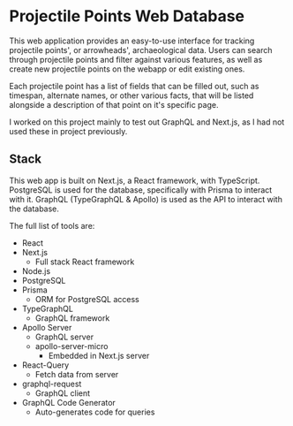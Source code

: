 # Projectile Points Web Database

This web application provides an easy-to-use interface for tracking projectile points', or arrowheads', archaeological data. Users can search through projectile points and filter against various features, as well as create new projectile points on the webapp or edit existing ones.

Each projectile point has a list of fields that can be filled out, such as timespan, alternate names, or other various facts, that will be listed alongside a description of that point on it's specific page.

I worked on this project mainly to test out GraphQL and Next.js, as I had not used these in project previously.

## Stack

This web app is built on Next.js, a React framework, with TypeScript. PostgreSQL is used for the database, specifically with Prisma to interact with it. GraphQL (TypeGraphQL & Apollo) is used as the API to interact with the database.

The full list of tools are:

- React
- Next.js
  - Full stack React framework
- Node.js
- PostgreSQL
- Prisma
  - ORM for PostgreSQL access
- TypeGraphQL
  - GraphQL framework
- Apollo Server
  - GraphQL server
  - apollo-server-micro
    - Embedded in Next.js server
- React-Query
  - Fetch data from server
- graphql-request
  - GraphQL client
- GraphQL Code Generator
  - Auto-generates code for queries
